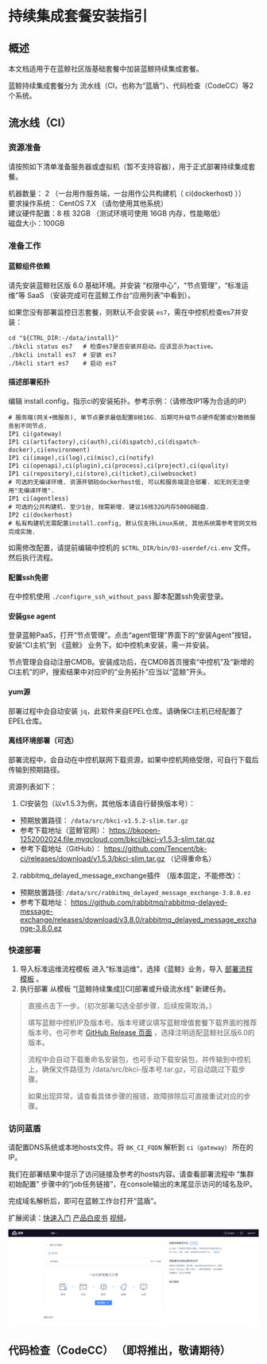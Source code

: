 # 持续集成套餐安装指引

## 概述
本文档适用于在蓝鲸社区版基础套餐中加装蓝鲸持续集成套餐。

蓝鲸持续集成套餐分为 流水线（CI，也称为“蓝盾”）、代码检查（CodeCC）等2个系统。

## 流水线（CI）
### 资源准备
请按照如下清单准备服务器或虚拟机（暂不支持容器），用于正式部署持续集成套餐。

机器数量： 2 （一台用作服务端，一台用作公共构建机（ ci(dockerhost) ））<br>
要求操作系统： CentOS 7.X （请勿使用其他系统）<br>
建议硬件配置：8 核 32GB （测试环境可使用 16GB 内存，性能略低）<br>
磁盘大小：100GB

### 准备工作
#### 蓝鲸组件依赖
请先安装蓝鲸社区版 6.0 基础环境。并安装 “权限中心”，“节点管理”，“标准运维”等 SaaS （安装完成可在蓝鲸工作台“应用列表”中看到）。

如果您没有部署监控日志套餐，则默认不会安装 `es7`，需在中控机检查es7并安装：
```
cd "${CTRL_DIR:-/data/install}"
./bkcli status es7   # 检查es7是否安装并启动。应该显示为active。
./bkcli install es7  # 安装 es7
./bkcli start es7    # 启动 es7
```
#### 描述部署拓扑
编辑 install.config，指示ci的安装拓扑。参考示例：（请修改IP1等为合适的IP）
```
# 服务端(网关+微服务), 单节点要求最低配置8核16G. 后期可升级节点硬件配置或分散微服务到不同节点.
IP1 ci(gateway)
IP1 ci(artifactory),ci(auth),ci(dispatch),ci(dispatch-docker),ci(environment)
IP1 ci(image),ci(log),ci(misc),ci(notify)
IP1 ci(openapi),ci(plugin),ci(process),ci(project),ci(quality)
IP1 ci(repository),ci(store),ci(ticket),ci(websocket)
# 可选的无编译环境. 资源开销较dockerhost低, 可以和服务端混合部署. 如无则无法使用"无编译环境".
IP1 ci(agentless)
# 可选的公共构建机. 至少1台, 按需新增. 建议16核32G内存500GB磁盘.
IP2 ci(dockerhost)
# 私有构建机无需配置install.config, 默认仅支持Linux系统, 其他系统需参考官网文档完成实施.
```
 如需修改配置，请提前编辑中控机的 `$CTRL_DIR/bin/03-userdef/ci.env` 文件。然后执行流程。

#### 配置ssh免密
在中控机使用 `./configure_ssh_without_pass` 脚本配置ssh免密登录。

#### 安装gse agent
登录蓝鲸PaaS，打开“节点管理”。点击“agent管理”界面下的“安装Agent”按钮，安装“CI主机”到 《蓝鲸》 业务下。如中控机未安装，需一并安装。

节点管理会自动注册CMDB。安装成功后，在CMDB首页搜索“中控机”及“新增的CI主机”的IP，搜索结果中对应IP的“业务拓扑”应当以“蓝鲸”开头。

#### yum源
部署过程中会自动安装 `jq`，此软件来自EPEL仓库。请确保CI主机已经配置了EPEL仓库。

#### 离线环境部署（可选）
 部署流程中，会自动在中控机联网下载资源，如果中控机网络受限，可自行下载后传输到预期路径。 

 资源列表如下：
1. CI安装包（以v1.5.3为例，其他版本请自行替换版本号）：
  * 预期放置路径： `/data/src/bkci-v1.5.2-slim.tar.gz`
  * 参考下载地址（蓝鲸官网）： https://bkopen-1252002024.file.myqcloud.com/bkci/bkci-v1.5.3-slim.tar.gz
  * 参考下载地址（GitHub）： https://github.com/Tencent/bk-ci/releases/download/v1.5.3/bkci-slim.tar.gz （记得重命名）
2. rabbitmq_delayed_message_exchange插件 （版本固定，不能修改）：
 * 预期放置路径: `/data/src/rabbitmq_delayed_message_exchange-3.8.0.ez`
 * 参考下载地址： https://github.com/rabbitmq/rabbitmq-delayed-message-exchange/releases/download/v3.8.0/rabbitmq_delayed_message_exchange-3.8.0.ez

### 快速部署
1. 导入标准运维流程模板
进入“标准运维”，选择《蓝鲸》业务，导入 [部署流程模板](https://bkopen-1252002024.file.myqcloud.com/bkci/bk-ci-deploy-20210611.dat) 。
2. 执行部署
从模板 “[蓝鲸持续集成][CI]部署或升级流水线” 新建任务。
> 直接点击下一步。（初次部署勾选全部步骤，后续按需取消。）
> 
> 填写蓝鲸中控机IP及版本号。版本号建议填写蓝鲸增值套餐下载界面的推荐版本号。也可参考 [GitHub Release 页面](https://github.com/Tencent/bk-ci/releases) ，选择注明适配蓝鲸社区版6.0的版本。
> 
> 流程中会自动下载重命名安装包，也可手动下载安装包，并传输到中控机上，确保文件路径为 /data/src/bkci-版本号.tar.gz，可自动跳过下载步骤。
> 
> 如果出现异常，请查看具体步骤的报错，故障排除后可直接重试对应的步骤。

### 访问蓝盾
请配置DNS系统或本地hosts文件。将 `BK_CI_FQDN` 解析到 `ci（gateway）` 所在的IP。

我们在部署结果中提示了访问链接及参考的hosts内容。请查看部署流程中 “集群初始配置” 步骤中的“job任务链接”，在console输出的末尾显示访问的域名及IP。

完成域名解析后，即可在蓝鲸工作台打开“蓝盾”。

扩展阅读：[快速入门](../../../../持续集成平台/产品白皮书/Quickstarts/Create-your-first-pipeline.md) [产品白皮书](../../../../持续集成平台/产品白皮书/产品简介/README.md) [视频]()。

![CI_home.png](../../assets/CI_home.png)

## 代码检查（CodeCC） （即将推出，敬请期待）


